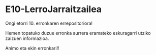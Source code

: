 # E10-LerroJarraitzailea

Ongi etorri 10. erronkaren errepositoriora!

Hemen topatuko duzue erronka aurrera eramateko eskuragarri utziko zaizuen informazioa.

Animo eta ekin erronkari!!
